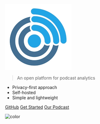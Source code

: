 ![openpodcast](_media/logo.jpg)

> An open platform for podcast analytics

- Privacy-first approach
- Self-hosted
- Simple and lightweight

[GitHub](https://github.com/openpodcast/)
[Get Started](#main)
[Our Podcast](#podcast)

<!-- background color -->

![color](#ffffff)

